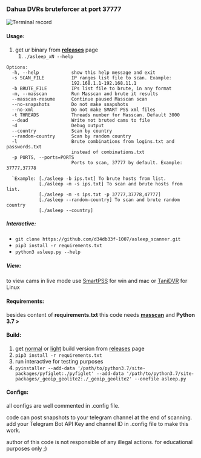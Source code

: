 ### Dahua DVRs bruteforcer at port 37777

![Terminal record](https://github.com/d34db33f-1007/asleep_scanner/raw/master/tty.gif)

#### Usage:

1. get ur binary from [**releases**](https://github.com/d34db33f-1007/asleep_scanner/releases) page
   1.  `./asleep_xN --help`

```
Options:
  -h, --help            show this help message and exit
  -s SCAN_FILE          IP ranges list file to scan. Example:
                        192.168.1.1-192.168.11.1
  -b BRUTE_FILE         IPs list file to brute, in any format
  -m, --masscan         Run Masscan and brute it results
  --masscan-resume      Continue paused Masscan scan
  --no-snapshots        Do not make snapshots
  --no-xml              Do not make SMART PSS xml files
  -t THREADS            Threads number for Masscan. Default 3000
  --dead                Write not bruted cams to file
  -d                    Debug output
  --country             Scan by country
  --random-country      Scan by random country
  -l                    Brute combinations from logins.txt and passwords.txt
                        instead of combinations.txt
  -p PORTS, --ports=PORTS
                        Ports to scan, 37777 by default. Example: 37777,37778
                        
  `Example: [./asleep -b ips.txt] To brute hosts from list. 
            [./asleep -m -s ips.txt] To scan and brute hosts from list.
            [./asleep -m -s ips.txt -p 37777,37778,47777]
            [./asleep --random-country] To scan and brute random country
            [./asleep --country]
```
            

##### Interactive:

*  `git clone https://github.com/d34db33f-1007/asleep_scanner.git`
*  `pip3 install -r requirements.txt`
*  `python3 asleep.py --help`

##### View:

to view cams in live mode use [SmartPSS](https://dahuawiki.com/SmartPSS) for win and mac or [TaniDVR](http://tanidvr.sourceforge.net/) for Linux

#### Requirements:
besides content of **requirements.txt** this code needs [**masscan**](https://github.com/robertdavidgraham/masscan) and **Python 3.7 >**

#### Build:

1. get [normal](https://github.com/d34db33f-1007/asleep_scanner/releases/download/14.3b/build.tar.gz) or [light](https://github.com/d34db33f-1007/asleep_scanner/releases/download/14.3b/light_build.tar.gz) build version from [releases](https://github.com/d34db33f-1007/asleep_scanner/releases) page
2. `pip3 install -r requirements.txt`
3. run interactive for testing purposes
4. `pyinstaller --add-data '/path/to/python3.7/site-packages/pyfiglet:./pyfiglet' --add-data '/path/to/python3.7/site-packages/_geoip_geolite2:./_geoip_geolite2' --onefile asleep.py`

#### Configs:

all configs are well commented in .config file.

code can post snapshots to your telegram channel at the end of scanning.
add your Telegram Bot API Key and channel ID in .config file to make this work.

author of this code is not responsible of any illegal actions.
for educational purposes only ;)
